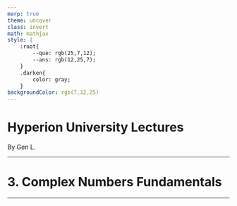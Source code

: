```yaml
---
marp: true
theme: uncover
class: invert
math: mathjax
style: |
    :root{
        --que: rgb(25,7,12);
        --ans: rgb(12,25,7);
    }
    .darken{
        color: gray;
    }
backgroundColor: rgb(7,12,25)
---
```


# <!--fit--> Hyperion University Lectures

<span class="darken">By</span> Gen L.

<!--_footer: Provided by Hyperion University, © 2023--> 

---

<!--paginate: true-->

# 3. Complex Numbers Fundamentals

---


